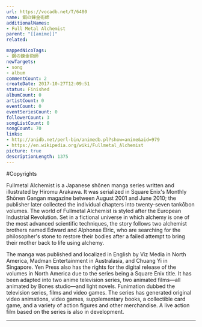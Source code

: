 ```yaml
---
url: https://vocadb.net/T/6480
name: 鋼の錬金術師
additionalNames: 
- Full Metal Alchemist
parent: "[[anime]]"
related:

mappedNicoTags:
- 鋼の錬金術師
newTargets:
- song
- album
commentCount: 2
createDate: 2017-10-27T12:09:51
status: Finished
albumCount: 0
artistCount: 0
eventCount: 0
eventSeriesCount: 0
followerCount: 3
songListCount: 0
songCount: 70
links: 
- http://anidb.net/perl-bin/animedb.pl?show=anime&aid=979
- https://en.wikipedia.org/wiki/Fullmetal_Alchemist
picture: true
descriptionLength: 1375
---
```


#Copyrights

Fullmetal Alchemist is a Japanese shōnen manga series written and illustrated by Hiromu Arakawa. It was serialized in Square Enix's Monthly Shōnen Gangan magazine between August 2001 and June 2010; the publisher later collected the individual chapters into twenty-seven tankōbon volumes. The world of Fullmetal Alchemist is styled after the European Industrial Revolution. Set in a fictional universe in which alchemy is one of the most advanced scientific techniques, the story follows two alchemist brothers named Edward and Alphonse Elric, who are searching for the philosopher's stone to restore their bodies after a failed attempt to bring their mother back to life using alchemy.

The manga was published and localized in English by Viz Media in North America, Madman Entertainment in Australasia, and Chuang Yi in Singapore. Yen Press also has the rights for the digital release of the volumes in North America due to the series being a Square Enix title. It has been adapted into two anime television series, two animated films—all animated by Bones studio—and light novels. Funimation dubbed the television series, films and video games. The series has generated original video animations, video games, supplementary books, a collectible card game, and a variety of action figures and other merchandise. A live action film based on the series is also in development.

---

